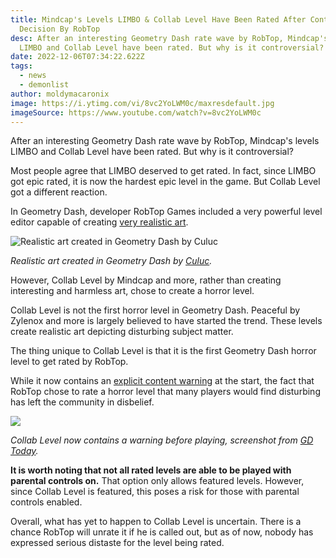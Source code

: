 ```yaml
---
title: Mindcap's Levels LIMBO & Collab Level Have Been Rated After Controversial
  Decision By RobTop
desc: After an interesting Geometry Dash rate wave by RobTop, Mindcap's levels
  LIMBO and Collab Level have been rated. But why is it controversial?
date: 2022-12-06T07:34:22.622Z
tags:
  - news
  - demonlist
author: moldymacaronix
image: https://i.ytimg.com/vi/8vc2YoLWM0c/maxresdefault.jpg
imageSource: https://www.youtube.com/watch?v=8vc2YoLWM0c
---
```

After an interesting Geometry Dash rate wave by RobTop, Mindcap's levels LIMBO and Collab Level have been rated. But why is it controversial?

Most people agree that LIMBO deserved to get rated. In fact, since LIMBO got epic rated, it is now the hardest epic level in the game. But Collab Level got a different reaction.

In Geometry Dash, developer RobTop Games included a very powerful level editor capable of creating [very realistic art](https://youtu.be/fMAYifajDac).

![Realistic art created in Geometry Dash by Culuc](https://img.youtube.com/vi/fMAYifajDac/maxresdefault.jpg)

*Realistic art created in Geometry Dash by [Culuc](https://youtu.be/fMAYifajDac).*

However, Collab Level by Mindcap and more, rather than creating interesting and harmless art, chose to create a horror level.

Collab Level is not the first horror level in Geometry Dash. Peaceful by Zylenox and more is largely believed to have started the trend. These levels create realistic art depicting disturbing subject matter.

The thing unique to Collab Level is that it is the first Geometry Dash horror level to get rated by RobTop.

While it now contains an [explicit content warning](https://twitter.com/today_gd/status/1534977049990836225) at the start, the fact that RobTop chose to rate a horror level that many players would find disturbing has left the community in disbelief.

![](https://pbs.twimg.com/media/FU1VSdAXwA0tELw.jpg:large)

*Collab Level now contains a warning before playing, screenshot from [GD Today](https://twitter.com/today_gd/status/1534977049990836225).*

**It is worth noting that not all rated levels are able to be played with parental controls on.** That option only allows featured levels. However, since Collab Level is featured, this poses a risk for those with parental controls enabled.

Overall, what has yet to happen to Collab Level is uncertain. There is a chance RobTop will unrate it if he is called out, but as of now, nobody has expressed serious distaste for the level being rated.
